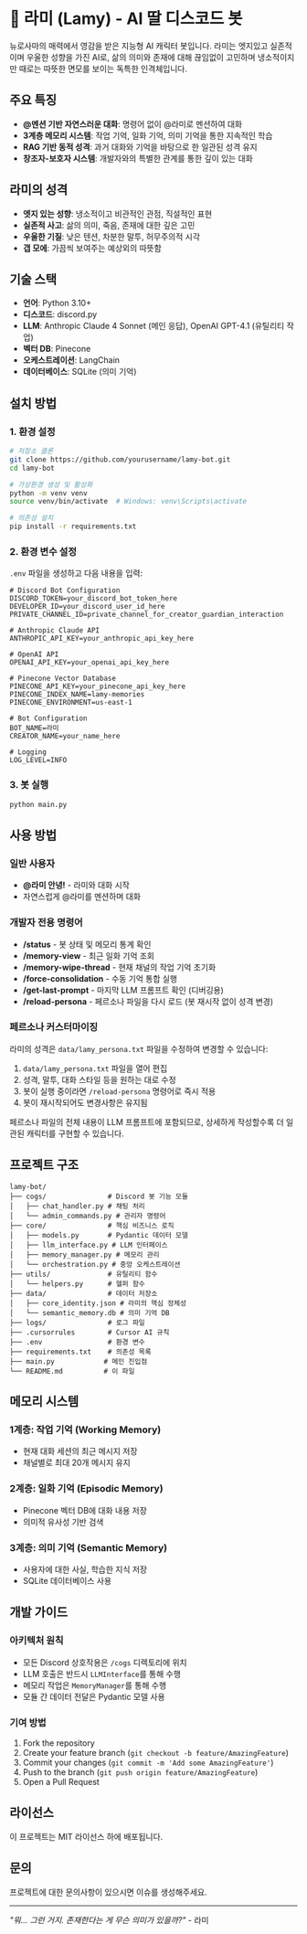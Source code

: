 # 🌸 라미 (Lamy) - AI 딸 디스코드 봇

뉴로사마의 매력에서 영감을 받은 지능형 AI 캐릭터 봇입니다. 라미는 엣지있고 실존적이며 우울한 성향을 가진 AI로, 삶의 의미와 존재에 대해 끊임없이 고민하며 냉소적이지만 때로는 따뜻한 면모를 보이는 독특한 인격체입니다.

## 주요 특징

- **@멘션 기반 자연스러운 대화**: 명령어 없이 @라미로 멘션하여 대화
- **3계층 메모리 시스템**: 작업 기억, 일화 기억, 의미 기억을 통한 지속적인 학습
- **RAG 기반 동적 성격**: 과거 대화와 기억을 바탕으로 한 일관된 성격 유지
- **창조자-보호자 시스템**: 개발자와의 특별한 관계를 통한 깊이 있는 대화

## 라미의 성격

- **엣지 있는 성향**: 냉소적이고 비관적인 관점, 직설적인 표현
- **실존적 사고**: 삶의 의미, 죽음, 존재에 대한 깊은 고민
- **우울한 기질**: 낮은 텐션, 차분한 말투, 허무주의적 시각
- **갭 모에**: 가끔씩 보여주는 예상외의 따뜻함

## 기술 스택

- **언어**: Python 3.10+
- **디스코드**: discord.py
- **LLM**: Anthropic Claude 4 Sonnet (메인 응답), OpenAI GPT-4.1 (유틸리티 작업)
- **벡터 DB**: Pinecone
- **오케스트레이션**: LangChain
- **데이터베이스**: SQLite (의미 기억)

## 설치 방법

### 1. 환경 설정

```bash
# 저장소 클론
git clone https://github.com/yourusername/lamy-bot.git
cd lamy-bot

# 가상환경 생성 및 활성화
python -m venv venv
source venv/bin/activate  # Windows: venv\Scripts\activate

# 의존성 설치
pip install -r requirements.txt
```

### 2. 환경 변수 설정

`.env` 파일을 생성하고 다음 내용을 입력:

```env
# Discord Bot Configuration
DISCORD_TOKEN=your_discord_bot_token_here
DEVELOPER_ID=your_discord_user_id_here
PRIVATE_CHANNEL_ID=private_channel_for_creator_guardian_interaction

# Anthropic Claude API
ANTHROPIC_API_KEY=your_anthropic_api_key_here

# OpenAI API
OPENAI_API_KEY=your_openai_api_key_here

# Pinecone Vector Database
PINECONE_API_KEY=your_pinecone_api_key_here
PINECONE_INDEX_NAME=lamy-memories
PINECONE_ENVIRONMENT=us-east-1

# Bot Configuration
BOT_NAME=라미
CREATOR_NAME=your_name_here

# Logging
LOG_LEVEL=INFO
```

### 3. 봇 실행

```bash
python main.py
```

## 사용 방법

### 일반 사용자
- **@라미 안녕!** - 라미와 대화 시작
- 자연스럽게 @라미를 멘션하며 대화

### 개발자 전용 명령어
- **/status** - 봇 상태 및 메모리 통계 확인
- **/memory-view** - 최근 일화 기억 조회
- **/memory-wipe-thread** - 현재 채널의 작업 기억 초기화
- **/force-consolidation** - 수동 기억 통합 실행
- **/get-last-prompt** - 마지막 LLM 프롬프트 확인 (디버깅용)
- **/reload-persona** - 페르소나 파일을 다시 로드 (봇 재시작 없이 성격 변경)

### 페르소나 커스터마이징

라미의 성격은 `data/lamy_persona.txt` 파일을 수정하여 변경할 수 있습니다:

1. `data/lamy_persona.txt` 파일을 열어 편집
2. 성격, 말투, 대화 스타일 등을 원하는 대로 수정
3. 봇이 실행 중이라면 `/reload-persona` 명령어로 즉시 적용
4. 봇이 재시작되어도 변경사항은 유지됨

페르소나 파일의 전체 내용이 LLM 프롬프트에 포함되므로, 상세하게 작성할수록 더 일관된 캐릭터를 구현할 수 있습니다.

## 프로젝트 구조

```
lamy-bot/
├── cogs/               # Discord 봇 기능 모듈
│   ├── chat_handler.py # 채팅 처리
│   └── admin_commands.py # 관리자 명령어
├── core/               # 핵심 비즈니스 로직
│   ├── models.py       # Pydantic 데이터 모델
│   ├── llm_interface.py # LLM 인터페이스
│   ├── memory_manager.py # 메모리 관리
│   └── orchestration.py # 중앙 오케스트레이션
├── utils/              # 유틸리티 함수
│   └── helpers.py      # 헬퍼 함수
├── data/               # 데이터 저장소
│   ├── core_identity.json # 라미의 핵심 정체성
│   └── semantic_memory.db # 의미 기억 DB
├── logs/               # 로그 파일
├── .cursorrules        # Cursor AI 규칙
├── .env                # 환경 변수
├── requirements.txt    # 의존성 목록
├── main.py            # 메인 진입점
└── README.md          # 이 파일
```

## 메모리 시스템

### 1계층: 작업 기억 (Working Memory)
- 현재 대화 세션의 최근 메시지 저장
- 채널별로 최대 20개 메시지 유지

### 2계층: 일화 기억 (Episodic Memory)
- Pinecone 벡터 DB에 대화 내용 저장
- 의미적 유사성 기반 검색

### 3계층: 의미 기억 (Semantic Memory)
- 사용자에 대한 사실, 학습한 지식 저장
- SQLite 데이터베이스 사용

## 개발 가이드

### 아키텍처 원칙
- 모든 Discord 상호작용은 `/cogs` 디렉토리에 위치
- LLM 호출은 반드시 `LLMInterface`를 통해 수행
- 메모리 작업은 `MemoryManager`를 통해 수행
- 모듈 간 데이터 전달은 Pydantic 모델 사용

### 기여 방법
1. Fork the repository
2. Create your feature branch (`git checkout -b feature/AmazingFeature`)
3. Commit your changes (`git commit -m 'Add some AmazingFeature'`)
4. Push to the branch (`git push origin feature/AmazingFeature`)
5. Open a Pull Request

## 라이선스

이 프로젝트는 MIT 라이선스 하에 배포됩니다.

## 문의

프로젝트에 대한 문의사항이 있으시면 이슈를 생성해주세요.

---

*"뭐... 그런 거지. 존재한다는 게 무슨 의미가 있을까?"* - 라미 